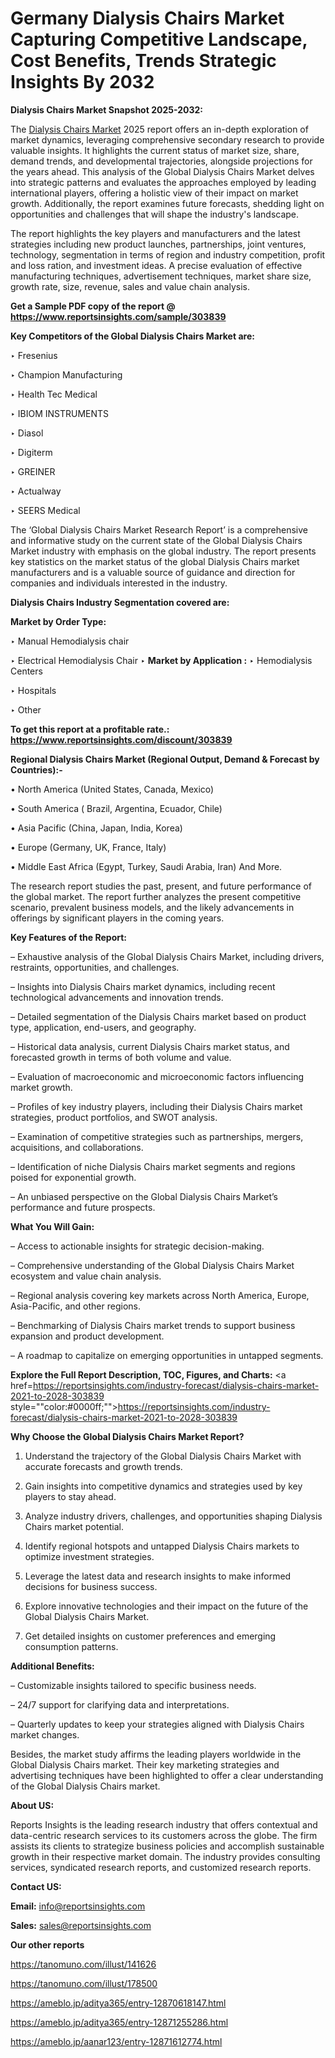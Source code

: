 # Germany Dialysis Chairs Market Capturing Competitive Landscape, Cost Benefits, Trends Strategic Insights By 2032

<strong>Dialysis Chairs Market Snapshot 2025-2032:</strong>

The <a href=https://www.reportsinsights.com/sample/303839>Dialysis Chairs Market</a> 2025 report offers an in-depth exploration of market dynamics, leveraging comprehensive secondary research to provide valuable insights. It highlights the current status of market size, share, demand trends, and developmental trajectories, alongside projections for the years ahead. This analysis of the Global Dialysis Chairs Market delves into strategic patterns and evaluates the approaches employed by leading international players, offering a holistic view of their impact on market growth. Additionally, the report examines future forecasts, shedding light on opportunities and challenges that will shape the industry's landscape.

The report highlights the key players and manufacturers and the latest strategies including new product launches, partnerships, joint ventures, technology, segmentation in terms of region and industry competition, profit and loss ration, and investment ideas. A precise evaluation of effective manufacturing techniques, advertisement techniques, market share size, growth rate, size, revenue, sales and value chain analysis.

<strong>Get a Sample PDF copy of the report @ <a href=https://www.reportsinsights.com/sample/303839 style=color:#0000ff;>https://www.reportsinsights.com/sample/303839</a></strong>

<strong>Key Competitors of the Global Dialysis Chairs Market are:</strong>

‣ Fresenius

‣ Champion Manufacturing

‣ Health Tec Medical

‣ IBIOM INSTRUMENTS

‣ Diasol

‣ Digiterm

‣ GREINER

‣ Actualway

‣ SEERS Medical

The ‘Global Dialysis Chairs Market Research Report’ is a comprehensive and informative study on the current state of the Global Dialysis Chairs Market industry with emphasis on the global industry. The report presents key statistics on the market status of the global Dialysis Chairs market manufacturers and is a valuable source of guidance and direction for companies and individuals interested in the industry.

<strong>Dialysis Chairs Industry Segmentation covered are:</strong>

<strong>Market by Order Type: </strong>

‣ Manual Hemodialysis chair

‣ Electrical Hemodialysis Chair
‣ 
<strong>Market by Application :</strong>
‣ Hemodialysis Centers

‣ Hospitals

‣ Other

<strong>To get this report at a profitable rate.: <a href=https://www.reportsinsights.com/discount/303839 style=color:#0000ff;>https://www.reportsinsights.com/discount/303839</a></strong>

<strong>Regional Dialysis Chairs Market (Regional Output, Demand &amp; Forecast by Countries):-</strong>

• North America (United States, Canada, Mexico)

• South America ( Brazil, Argentina, Ecuador, Chile)

• Asia Pacific (China, Japan, India, Korea)

• Europe (Germany, UK, France, Italy)

• Middle East Africa (Egypt, Turkey, Saudi Arabia, Iran) And More.

The research report studies the past, present, and future performance of the global market. The report further analyzes the present competitive scenario, prevalent business models, and the likely advancements in offerings by significant players in the coming years.

<strong>Key Features of the Report:</strong>

– Exhaustive analysis of the Global Dialysis Chairs Market, including drivers, restraints, opportunities, and challenges.

– Insights into Dialysis Chairs market dynamics, including recent technological advancements and innovation trends.

– Detailed segmentation of the Dialysis Chairs market based on product type, application, end-users, and geography.

– Historical data analysis, current Dialysis Chairs market status, and forecasted growth in terms of both volume and value.

– Evaluation of macroeconomic and microeconomic factors influencing market growth.

– Profiles of key industry players, including their Dialysis Chairs market strategies, product portfolios, and SWOT analysis.

– Examination of competitive strategies such as partnerships, mergers, acquisitions, and collaborations.

– Identification of niche Dialysis Chairs market segments and regions poised for exponential growth.

– An unbiased perspective on the Global Dialysis Chairs Market’s performance and future prospects.

<strong>What You Will Gain:</strong>

– Access to actionable insights for strategic decision-making.

– Comprehensive understanding of the Global Dialysis Chairs Market ecosystem and value chain analysis.

– Regional analysis covering key markets across North America, Europe, Asia-Pacific, and other regions.

– Benchmarking of Dialysis Chairs market trends to support business expansion and product development.

– A roadmap to capitalize on emerging opportunities in untapped segments.

<strong>Explore the Full Report Description, TOC, Figures, and Charts:</strong>
<a href=https://reportsinsights.com/industry-forecast/dialysis-chairs-market-2021-to-2028-303839 style=""color:#0000ff;"">https://reportsinsights.com/industry-forecast/dialysis-chairs-market-2021-to-2028-303839</a>

<strong>Why Choose the Global Dialysis Chairs Market Report?</strong>

1. Understand the trajectory of the Global Dialysis Chairs Market with accurate forecasts and growth trends.

2. Gain insights into competitive dynamics and strategies used by key players to stay ahead.

3. Analyze industry drivers, challenges, and opportunities shaping Dialysis Chairs market potential.

4. Identify regional hotspots and untapped Dialysis Chairs markets to optimize investment strategies.

5. Leverage the latest data and research insights to make informed decisions for business success.

6. Explore innovative technologies and their impact on the future of the Global Dialysis Chairs Market.

7. Get detailed insights on customer preferences and emerging consumption patterns.

<strong>Additional Benefits:</strong>

– Customizable insights tailored to specific business needs.

– 24/7 support for clarifying data and interpretations.

– Quarterly updates to keep your strategies aligned with Dialysis Chairs market changes.

Besides, the market study affirms the leading players worldwide in the Global Dialysis Chairs market. Their key marketing strategies and advertising techniques have been highlighted to offer a clear understanding of the Global Dialysis Chairs market.

<strong><strong>About US</strong>:</strong>

Reports Insights is the leading research industry that offers contextual and data-centric research services to its customers across the globe. The firm assists its clients to strategize business policies and accomplish sustainable growth in their respective market domain. The industry provides consulting services, syndicated research reports, and customized research reports.

<strong>Contact US:</strong>

<p class=><b>Email:</b> <a href=mailto:info@reportsinsights.com>info@reportsinsights.com</a></p>
<p class=><b>Sales:</b> <a href=mailto:sales@reportsinsights.com>sales@reportsinsights.com</a></p>

<strong>Our other reports</strong>

<a href=https://tanomuno.com/illust/141626>https://tanomuno.com/illust/141626</a>

<a href=https://tanomuno.com/illust/178500>https://tanomuno.com/illust/178500</a>

<a href=https://ameblo.jp/aditya365/entry-12870618147.html>https://ameblo.jp/aditya365/entry-12870618147.html</a>

<a href=https://ameblo.jp/aditya365/entry-12871255286.html>https://ameblo.jp/aditya365/entry-12871255286.html</a>

<a href=https://ameblo.jp/aanar123/entry-12871612774.html>https://ameblo.jp/aanar123/entry-12871612774.html</a>
